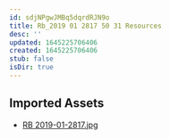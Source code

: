 ```yaml
---
id: sdjNPgwJMBq5dqrdRJN9o
title: Rb_2019 01 2817 50 31 Resources
desc: ''
updated: 1645225706406
created: 1645225706406
stub: false
isDir: true
---
```

## Imported Assets
- [RB 2019-01-2817.jpg](/assets/rb-2019-01-2817-kSmqdUBF5pko.jpg)

